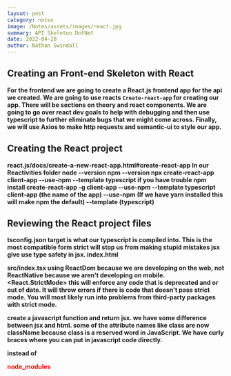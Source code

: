 ```yaml
---
layout: post
category: notes
image: /Notes/assets/images/react.jpg
summary: API Skeleton DotNet
date: 2022-04-28
author: Nathan Swindall
---
```


## <strong>Creating an Front-end Skeleton with React<strong>

For the frontend we are going to create a React.js frontend app for the api we created. We are going to use reacts `Create-react-app` for creating our app. There will be sections on theory and react components. We are going to go over react dev goals to help with debugging and then use typescript to further eliminate bugs that we might come across. Finally, we will use Axios to make http requests and semantic-ui to style our app. 

## Creating the React project 

react.js/docs/create-a-new-react-app.html#create-react-app 
In our Reactivities folder 
node --version
npm --version 
npx create-react-app client-app --use-npm --template typescript
if you have trouble 
npm install create-react-app -g client-app --use-npm --template typescript 
client-app (the name of the app)
--use-npm (If we have yarn installed this will make npm the default)
--template (typescript)


## Reviewing the React project files

tsconfig.json 
target is what our typescript is compiled into. This is the most compatible form 
strict will stop us from making stupid mistakes 
jsx give use type safety in jsx. 
index.html 
<div id="root"></div>

src/index.tsx 
using ReactDom because we are developing on the web, not ReactNative because we aren't developing on mobile. 
<React.StrictMode> this will enforce any code that is deprecated and or out of date. It will throw errors if there is code that doesn't pass strict mode. You will most likely run into problems from third-party packages with strict mode. 

<App />
create a javascript function and return jsx. 
we have some difference between jsx and html. some of the attribute names like class are now className because class is a reserved word in JavaScript. We have curly braces where you can put in javascript code directly. 
<p style={{color: 'red'}}> instead of <p style='color: red'>
node_modules 



